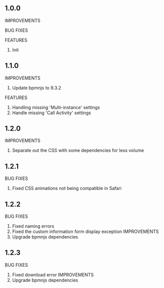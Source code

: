 ## 1.0.0

IMPROVEMENTS

BUG FIXES

FEATURES
1. Init


## 1.1.0

IMPROVEMENTS
1. Update bpmnjs to 9.3.2

FEATURES
1. Handling missing 'Multi-instance' settings
2. Handle missing 'Call Activity' settings


## 1.2.0

IMPROVEMENTS
1. Separate out the CSS with some dependencies for less volume


## 1.2.1

BUG FIXES
1. Fixed CSS animations not being compatible in Safari

## 1.2.2

BUG FIXES
1. Fixed naming errors
2. Fixed the custom information form display exception
IMPROVEMENTS
1. Upgrade bpmnjs dependencies


## 1.2.3

BUG FIXES
1. Fixed download error
IMPROVEMENTS
1. Upgrade bpmnjs dependencies